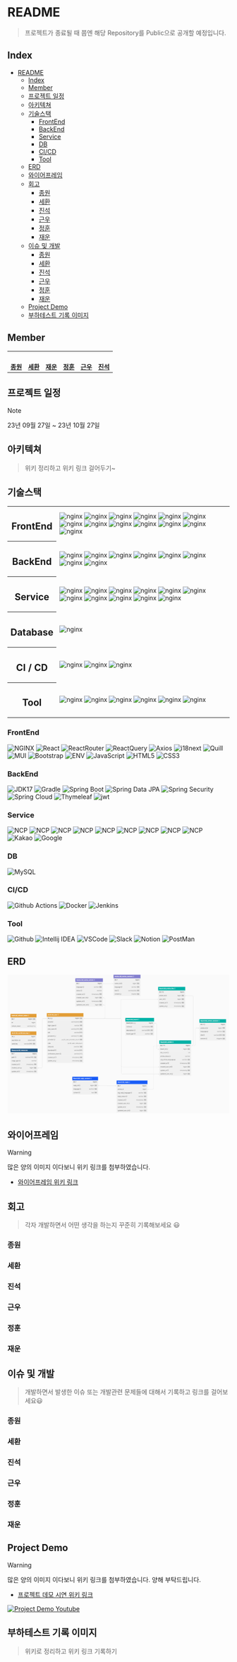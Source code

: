 # README

> 프로젝트가 종료될 때 쯤엔 해당 Repository를 Public으로 공개할 예정입니다.

## Index

- [README](#readme)
  - [Index](#index)
  - [Member](#member)
  - [프로젝트 일정](#프로젝트-일정)
  - [아키텍쳐](#아키텍쳐)
  - [기술스택](#기술스택)
    - [FrontEnd](#frontend)
    - [BackEnd](#backend)
    - [Service](#service)
    - [DB](#db)
    - [CI/CD](#cicd)
    - [Tool](#tool)
  - [ERD](#erd)
  - [와이어프레임](#와이어프레임)
  - [회고](#회고)
    - [종원](#종원)
    - [세환](#세환)
    - [진석](#진석)
    - [근우](#근우)
    - [정훈](#정훈)
    - [재운](#재운)
  - [이슈 및 개발](#이슈-및-개발)
    - [종원](#종원-1)
    - [세환](#세환-1)
    - [진석](#진석-1)
    - [근우](#근우-1)
    - [정훈](#정훈-1)
    - [재운](#재운-1)
  - [Project Demo](#project-demo)
  - [부하테스트 기록 이미지](#부하테스트-기록-이미지)

## Member

<table>
 <tr>
    <td align="center"><a href="https://github.com/donsonioc2010"><img src="https://avatars.githubusercontent.com/donsonioc2010" width="140px;" alt=""></a></td>
    <td align="center">
      <a href="https://github.com/bongsh0112"><img src="https://avatars.githubusercontent.com/bongsh0112" width="140px;" alt=""></a>
      </td>
    <td align="center"><a href="https://github.com/wooni89"><img src="https://avatars.githubusercontent.com/u/77907190?v=4" width="140px;" alt=""></a></td>
    <td align="center"><a href="https://github.com/lljh1992"><img src="https://avatars.githubusercontent.com/u/134458007?v=4" width="140px;" alt=""></a></td>
    <td align="center"><a href="https://github.com/kwchoi11"><img src="https://avatars.githubusercontent.com/u/131943335?v=4" width="140px;" alt=""></a></td>
    <td align="center"><a href="https://github.com/lgsok00"><img src="https://avatars.githubusercontent.com/u/80325051?v=4" width="140px;" alt=""></a></td>
  </tr>
  <tr>
    <td align="center"><a href="https://github.com/donsonioc2010"><b>종원</b></a></td>
    <td align="center"><a href="https://github.com/bongsh0112"><b>세환</b></a></td>
    <td align="center"><a href="https://github.com/wooni89"><b>재운</b></a></td>
    <td align="center"><a href="https://github.com/lljh1992"><b>정훈</b></a></td>
    <td align="center"><a href="https://github.com/kwchoi11"><b>근우</b></a></td>
    <td align="center"><a href="https://github.com/lgsok00"><b>진석</b></a></td>
  </tr>
</table>

## 프로젝트 일정

> [!NOTE]
> 23년 09월 27일 ~ 23년 10월 27일

## 아키텍쳐

> 위키 정리하고 위키 링크 걸어두기~

## 기술스택

<table>
 <tr>
    <th align="center"><h2>FrontEnd</h2></th>
    <td>
      <img src="https://img.shields.io/badge/NGINX-009639?style=flat&logo=NGINX&logoColor=white" alt="nginx" />
      <img src="https://img.shields.io/badge/NGINX-009639?style=flat&logo=NGINX&logoColor=white" alt="nginx" />
      <img src="https://img.shields.io/badge/NGINX-009639?style=flat&logo=NGINX&logoColor=white" alt="nginx" />
      <img src="https://img.shields.io/badge/NGINX-009639?style=flat&logo=NGINX&logoColor=white" alt="nginx" />
      <img src="https://img.shields.io/badge/NGINX-009639?style=flat&logo=NGINX&logoColor=white" alt="nginx" />
      <img src="https://img.shields.io/badge/NGINX-009639?style=flat&logo=NGINX&logoColor=white" alt="nginx" />
      <img src="https://img.shields.io/badge/NGINX-009639?style=flat&logo=NGINX&logoColor=white" alt="nginx" />
      <img src="https://img.shields.io/badge/NGINX-009639?style=flat&logo=NGINX&logoColor=white" alt="nginx" />
      <img src="https://img.shields.io/badge/NGINX-009639?style=flat&logo=NGINX&logoColor=white" alt="nginx" />
      <img src="https://img.shields.io/badge/NGINX-009639?style=flat&logo=NGINX&logoColor=white" alt="nginx" />
      <img src="https://img.shields.io/badge/NGINX-009639?style=flat&logo=NGINX&logoColor=white" alt="nginx" />
      <img src="https://img.shields.io/badge/NGINX-009639?style=flat&logo=NGINX&logoColor=white" alt="nginx" />
      <img src="https://img.shields.io/badge/NGINX-009639?style=flat&logo=NGINX&logoColor=white" alt="nginx" />
    </td>
  </tr>
  <tr>
    <th align="center"><h2>BackEnd</h2></th>
    <td>
      <img src="https://img.shields.io/badge/NGINX-009639?style=flat&logo=NGINX&logoColor=white" alt="nginx" />
      <img src="https://img.shields.io/badge/NGINX-009639?style=flat&logo=NGINX&logoColor=white" alt="nginx" />
      <img src="https://img.shields.io/badge/NGINX-009639?style=flat&logo=NGINX&logoColor=white" alt="nginx" />
      <img src="https://img.shields.io/badge/NGINX-009639?style=flat&logo=NGINX&logoColor=white" alt="nginx" />
      <img src="https://img.shields.io/badge/NGINX-009639?style=flat&logo=NGINX&logoColor=white" alt="nginx" />
      <img src="https://img.shields.io/badge/NGINX-009639?style=flat&logo=NGINX&logoColor=white" alt="nginx" />
      <img src="https://img.shields.io/badge/NGINX-009639?style=flat&logo=NGINX&logoColor=white" alt="nginx" />
      <img src="https://img.shields.io/badge/NGINX-009639?style=flat&logo=NGINX&logoColor=white" alt="nginx" />
    </td>
  </tr>
  <tr>
    <th align="center"><h2>Service</h2></th>
    <td>
      <img src="https://img.shields.io/badge/NGINX-009639?style=flat&logo=NGINX&logoColor=white" alt="nginx" />
      <img src="https://img.shields.io/badge/NGINX-009639?style=flat&logo=NGINX&logoColor=white" alt="nginx" />
      <img src="https://img.shields.io/badge/NGINX-009639?style=flat&logo=NGINX&logoColor=white" alt="nginx" />
      <img src="https://img.shields.io/badge/NGINX-009639?style=flat&logo=NGINX&logoColor=white" alt="nginx" />
      <img src="https://img.shields.io/badge/NGINX-009639?style=flat&logo=NGINX&logoColor=white" alt="nginx" />
      <img src="https://img.shields.io/badge/NGINX-009639?style=flat&logo=NGINX&logoColor=white" alt="nginx" />
      <img src="https://img.shields.io/badge/NGINX-009639?style=flat&logo=NGINX&logoColor=white" alt="nginx" />
      <img src="https://img.shields.io/badge/NGINX-009639?style=flat&logo=NGINX&logoColor=white" alt="nginx" />
      <img src="https://img.shields.io/badge/NGINX-009639?style=flat&logo=NGINX&logoColor=white" alt="nginx" />
      <img src="https://img.shields.io/badge/NGINX-009639?style=flat&logo=NGINX&logoColor=white" alt="nginx" />
      <img src="https://img.shields.io/badge/NGINX-009639?style=flat&logo=NGINX&logoColor=white" alt="nginx" />
    </td>
  </tr>
  <tr>
    <th align="center"><h2>Database</h2></th>
    <td>
      <img src="https://img.shields.io/badge/NGINX-009639?style=flat&logo=NGINX&logoColor=white" alt="nginx" />
    </td>
  </tr>
  <tr>
    <th align="center"><h2>CI / CD</h2></th>
    <td>
      <img src="https://img.shields.io/badge/NGINX-009639?style=flat&logo=NGINX&logoColor=white" alt="nginx" />
      <img src="https://img.shields.io/badge/NGINX-009639?style=flat&logo=NGINX&logoColor=white" alt="nginx" />
      <img src="https://img.shields.io/badge/NGINX-009639?style=flat&logo=NGINX&logoColor=white" alt="nginx" />
    </td>
  </tr>
  <tr>
    <th align="center"><h2>Tool</h2></th>
    <td>
      <img src="https://img.shields.io/badge/NGINX-009639?style=flat&logo=NGINX&logoColor=white" alt="nginx" />
      <img src="https://img.shields.io/badge/NGINX-009639?style=flat&logo=NGINX&logoColor=white" alt="nginx" />
      <img src="https://img.shields.io/badge/NGINX-009639?style=flat&logo=NGINX&logoColor=white" alt="nginx" />
      <img src="https://img.shields.io/badge/NGINX-009639?style=flat&logo=NGINX&logoColor=white" alt="nginx" />
      <img src="https://img.shields.io/badge/NGINX-009639?style=flat&logo=NGINX&logoColor=white" alt="nginx" />
      <img src="https://img.shields.io/badge/NGINX-009639?style=flat&logo=NGINX&logoColor=white" alt="nginx" />
    </td>
  </tr>
</table>

### FrontEnd

![NGINX](https://img.shields.io/badge/NGINX-009639?style=flat&logo=NGINX&logoColor=white)
![React](https://img.shields.io/badge/React-v.18-61DAFB?style=flat&logo=React&logoColor=white)
![ReactRouter](https://img.shields.io/badge/ReactRouter-v.6-CA4245?style=flat&logo=React_Router&logoColor=white)
![ReactQuery](https://img.shields.io/badge/ReactQuery-v.6-FF4154?style=flat&logo=React_Query&logoColor=white)
![Axios](https://img.shields.io/badge/Axios-5A29E4?style=flat&logo=Axios&logoColor=white)
![i18next](https://img.shields.io/badge/i18next-26A69A?style=flat&logo=i18next&logoColor=white)
![Quill](https://img.shields.io/badge/React-Quill-green)
![MUI](https://img.shields.io/badge/MUI-007FFF?style=flat&logo=MUI&logoColor=white)
![Bootstrap](https://img.shields.io/badge/Bootstrap-v.5-7952B3?style=flat&logo=Bootstrap&logoColor=white)
![ENV](https://img.shields.io/badge/.env-ECD53F?style=flat&logo=.env&logoColor=white)
![JavaScript](https://img.shields.io/badge/JavaScript-E7DF1E?style=flat&logo=javascript&logoColor=white)
![HTML5](https://img.shields.io/badge/html-5-E34F26?style=flat&logo=html5&logoColor=white)
![CSS3](https://img.shields.io/badge/css-3-1572B6?style=flat&logo=css3&logoColor=white)

### BackEnd

![JDK17](https://img.shields.io/badge/Java-v.17-CC0000?style=flat&logo=OpenJDK&logoColor=white)
![Gradle](https://img.shields.io/badge/Gradle-v.8-02303A?style=flat&logo=Gradle&logoColor=white)
![Spring Boot](https://img.shields.io/badge/Spring-Boot_v.3-6DB33F?style=flat&logo=Spring-Boot&logoColor=white)
![Spring Data JPA](https://img.shields.io/badge/Spring-Data_JPA-6DB33F?style=flat&logo=Spring&logoColor=white)
![Spring Security](https://img.shields.io/badge/Spring-Security-6DB33F?style=flat&logo=Spring-Security&logoColor=white)
![Spring Cloud](https://img.shields.io/badge/Spring-Cloud-E50914?style=flat&logo=Netflix&logoColor=white)
![Thymeleaf](https://img.shields.io/badge/Thymeleaf-v.3-005F0F?style=flat&logo=Thymeleaf&logoColor=white)
![jwt](https://img.shields.io/badge/JWT-000000?style=flat&logo=jsonwebtokens&logoColor=white)

### Service

![NCP](https://img.shields.io/badge/NCP-Load_Balancer-03C75A?style=flat&logo=Naver&logoColor=white)
![NCP](https://img.shields.io/badge/NCP-Container_Registry-03C75A?style=flat&logo=Naver&logoColor=white)
![NCP](https://img.shields.io/badge/NCP-Global_DNS-03C75A?style=flat&logo=Naver&logoColor=white)
![NCP](https://img.shields.io/badge/NCP-Object_Storage-03C75A?style=flat&logo=Naver&logoColor=white)
![NCP](https://img.shields.io/badge/NCP-Server-03C75A?style=flat&logo=Naver&logoColor=white)
![NCP](https://img.shields.io/badge/NCP-NAT_Gateway-03C75A?style=flat&logo=Naver&logoColor=white)
![NCP](https://img.shields.io/badge/NCP-Papago_API-03C75A?style=flat&logo=Naver&logoColor=white)
![NCP](https://img.shields.io/badge/NCP-Effective_Log_Search_&_Analytics-03C75A?style=flat&logo=Naver&logoColor=white)
![NCP](https://img.shields.io/badge/Naver-Docker_Pinpoint_v2.5.2-03C75A?style=flat&logo=Naver&logoColor=white)
![Kakao](https://img.shields.io/badge/Kakao-OAuth-FFCD00?style=flat&logo=KakaoTalk&logoColor=white)
![Google](https://img.shields.io/badge/Google-OAuth-4285F4?style=flat&logo=Google&logoColor=white)

### DB

![MySQL](https://img.shields.io/badge/MySQL-v.8.0.33-4479A1?style=flat&logo=MySQL&logoColor=white)

### CI/CD

![Github Actions](https://img.shields.io/badge/Github_Actions-2088FF?style=flat&logo=Github-Actions&logoColor=white)
![Docker](https://img.shields.io/badge/Docker-2496ED?style=flat&logo=Docker&logoColor=white)
![Jenkins](https://img.shields.io/badge/Jenkins-D24939?style=flat&logo=Jenkins&logoColor=white)

### Tool

![Github](https://img.shields.io/badge/GitHub-181717?style=flat&logo=GitHub&logoColor=white)
![Intellij IDEA](https://img.shields.io/badge/IntelliJ-000000?style=flat&logo=IntelliJ-IDEA&logoColor=white)
![VSCode](https://img.shields.io/badge/VSCode-007ACC?style=flat&logo=Visual-Studio-Code&logoColor=white)
![Slack](https://img.shields.io/badge/Slack-4A154B?style=flat&logo=Slack&logoColor=white)
![Notion](https://img.shields.io/badge/Notion-000000?style=flat&logo=Notion&logoColor=white)
![PostMan](https://img.shields.io/badge/Postman-FF6C37?style=flat&logo=Postman&logoColor=white)

## ERD

[![ERD](./ERD/ERD_v231027.png)](https://dbdocs.io/donsonioc2010/Hook_killer)

## 와이어프레임

> [!WARNING]  
> 많은 양의 이미지 이다보니 위키 링크를 첨부하였습니다.

- [와이어프레임 위키 링크](https://github.com/hook-killer/document/wiki/01.-WireFrame)

## 회고

> 각자 개발하면서 어떤 생각을 하는지 꾸준히 기록해보세요 😃

### 종원

### 세환

### 진석

### 근우

### 정훈

### 재운

## 이슈 및 개발

> 개발하면서 발생한 이슈 또는 개발관련 문제들에 대해서 기록하고 링크를 걸어보세요😃

### 종원

### 세환

### 진석

### 근우

### 정훈

### 재운

## Project Demo

> [!WARNING]  
> 많은 양의 이미지 이다보니 위키 링크를 첨부하였습니다.
> 양해 부탁드립니다.

- [프로젝트 데모 시연 위키 링크](https://github.com/hook-killer/document/wiki/Project-Demo)

[![Project Demo Youtube](http://img.youtube.com/vi/TCDPdvttXfw/0.jpg)](https://youtu.be/TCDPdvttXfw)

## 부하테스트 기록 이미지

> 위키로 정리하고 위키 링크 기록하기
